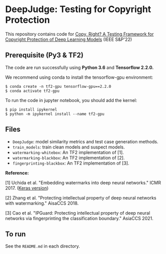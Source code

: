 # DeepJudge: Testing for Copyright Protection 
This repository contains code for [Copy, Right? A Testing Framework for Copyright Protection of Deep Learning Models](https://arxiv.org/abs/2112.05588) (IEEE S&P'22)


## Prerequisite (Py3 & TF2) 
The code are run successfully using **Python 3.6** and **Tensorflow 2.2.0.** 

We recommend using conda to install the tensorflow-gpu environment:

```shell
$ conda create -n tf2-gpu tensorflow-gpu==2.2.0
$ conda activate tf2-gpu
```

To run the code in jupyter notebook, you should add the kernel: 

```shell
$ pip install ipykernel
$ python -m ipykernel install --name tf2-gpu
```


## Files
- `DeepJudge`: model similarity metrics and test case generation methods.
- `train_models`: train clean models and suspect models.
- `watermarking-whitebox`: An TF2 implementation of [1]. 
- `watermarking-blackbox`: An TF2 implementation of [2]. 
- `fingerprinting-blackbox`: An TF2 implementation of [3]. 

**Reference:** 

[1] Uchida et al. "Embedding watermarks into deep neural networks." ICMR 2017. ([Keras version](https://github.com/yu4u/dnn-watermark))

[2] Zhang et al. "Protecting intellectual property of deep neural networks with watermarking." AisaCCS 2018.

[3] Cao et al. "IPGuard: Protecting intellectual property of deep neural networks via fingerprinting the classification boundary." AsiaCCS 2021.



## To run

See the `README.md` in each directory. 
